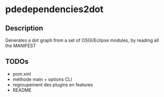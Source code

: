 # pdedependencies2dot

## Description

Generates a dot graph from a set of OSGI/Eclipse modules, by reading all the MANIFEST

## TODOs

- pom.xml
- méthode main + options CLI
- regroupement des plugins en features
- README
